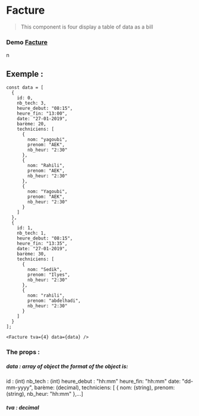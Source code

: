  # Facture
 > This component is four display a table of data as a bill 


### Demo  [Facture](https://gallant-hodgkin-cebe88.netlify.com/)
n
##  Exemple :

```
const data = [
  {
    id: 0,
    nb_tech: 3,
    heure_debut: "08:15",
    heure_fin: "13:00",
    date: "27-01-2019",
    barème: 20,
    techniciens: [
      {
        nom: "yagoubi",
        prenom: "AEK",
        nb_heur: "2:30"
      },
      {
        nom: "Rahili",
        prenom: "AEK",
        nb_heur: "2:30"
      },
      {
        nom: "Yagoubi",
        prenom: "AEK",
        nb_heur: "2:30"
      }
    ]
  },
  {
    id: 1,
    nb_tech: 1,
    heure_debut: "08:15",
    heure_fin: "13:35",
    date: "27-01-2019",
    barème: 30,
    techniciens: [
      {
        nom: "Sedik",
        prenom: "Ilyes",
        nb_heur: "2:30"
      },
      {
        nom: "rahili",
        prenom: "abdelhadi",
        nb_heur: "2:30"
      }
    ]
  }
];
```
```<Facture tva={4} data={data} />```
### The props :

##### data  : array of object the format of the object  is:
id : (int)
nb_tech : (int)
heure_debut : "hh:mm"
heure_fin: "hh:mm"
date: "dd-mm-yyyy",
barème: (decimal),
techniciens: [
      {
        nom: (string),
        prenom: (string),
        nb_heur: "hh:mm"
      },...]
##### tva : decimal












